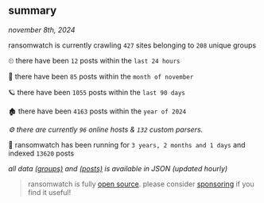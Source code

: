 
## summary
_november 8th, 2024_

ransomwatch is currently crawling `427` sites belonging to `208` unique groups

⏲ there have been `12` posts within the `last 24 hours`

🦈 there have been `85` posts within the `month of november`

🪐 there have been `1055` posts within the `last 90 days`

🏚 there have been `4163` posts within the `year of 2024`

_⚙️ there are currently `96` online hosts & `132` custom parsers._

🦕 ransomwatch has been running for `3 years, 2 months and 1 days` and indexed `13620` posts

_all data  [(groups)](http://ransomwhat.telemetry.ltd/groups) and [(posts)](http://ransomwhat.telemetry.ltd/posts) is available in JSON (updated hourly)_

> ransomwatch is fully [open source](https://github.com/joshhighet/ransomwatch#ransomwatch--). please consider [sponsoring](https://github.com/sponsors/joshhighet) if you find it useful!
